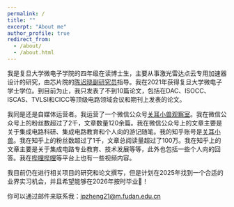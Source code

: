 ```yaml
---
permalink: /
title: ""
excerpt: "About me"
author_profile: true
redirect_from: 
  - /about/
  - /about.html
---
```



我是复旦大学微电子学院的四年级在读博士生，主要从事激光雷达点云专用加速器设计的研究，由芯片院的[陈迟晓副研究员](https://fics.fudan.edu.cn/4c/e6/c39908a412902/page.htm)指导。我在2021年获得复旦大学微电子学士学位。到目前为止，我只发表了不到10篇论文，包括在DAC、ISOCC、ISCAS、TVLSI和CICC等顶级电路领域会议和期刊上发表的论文。

我同是还是自媒体运营者。我运营了一个微信公众号[关耳小兽观察室](https://mp.weixin.qq.com/mp/qrcode?scene=10000005&size=102&__biz=MzU5ODMzOTk1MA==&mid=2247484864&idx=1&sn=0e28bf9e303588d78e575231991a6e58&send_time=)。我在微信公众号上的粉丝数超过了2千，文章数量120余篇。我在微信公众号上的文章主要是关于集成电路科研、集成电路教育和个人向的游记随笔。我的知乎账号是[关耳小兽](https://www.zhihu.com/people/zheng-jia-pei-84)。我在知乎上的粉丝数超过了1千，文章总阅读量超过了100万。我在知乎上的文章主要是关于集成电路专业教育、技术发展等等，此外也包括一些个人向的回答。我在[哔哩哔哩](https://space.bilibili.com/222349399?spm_id_from=333.1007.0.0)等平台上也有一些视频内容。

我目前仍在进行相关项目的研究和论文撰写，但是计划在2025年找到一个合适的业界实习机会，并且希望能够在2026年按时毕业🙏！

你可以通过邮件来联系我：jpzheng21@m.fudan.edu.cn